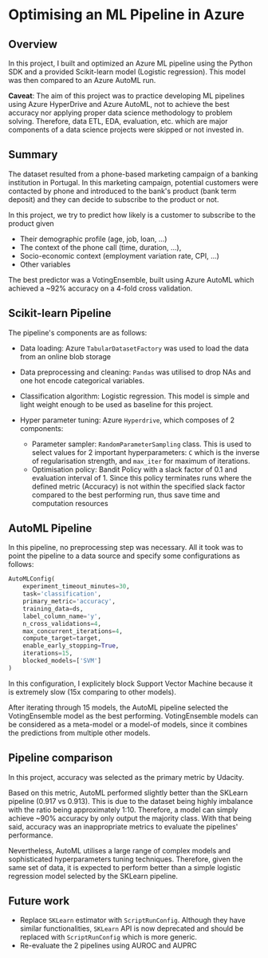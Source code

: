 # Optimising an ML Pipeline in Azure

## Overview

In this project, I built and optimized an Azure ML pipeline using the Python SDK and a provided Scikit-learn model (Logistic regression).
This model was then compared to an Azure AutoML run.

**Caveat**: The aim of this project was to practice developing ML pipelines using Azure HyperDrive and Azure AutoML, not to achieve the best accuracy nor applying proper data science methodology to problem solving. Therefore, data ETL, EDA, evaluation, etc. which are major components of a data science projects were skipped or not invested in.

## Summary

The dataset resulted from a phone-based marketing campaign of a banking institution in Portugal. In this marketing campaign, potential customers were contacted by phone and introduced to the bank's product (bank term deposit) and they can decide to subscribe to the product or not.

In this project, we try to predict how likely is a customer to subscribe to the product given

- Their demographic profile (age, job, loan, ...)
- The context of the phone call (time, duration, ...),
- Socio-economic context (employment variation rate, CPI, ...)
- Other variables

The best predictor was a VotingEnsemble, built using Azure AutoML which achieved a ~92% accuracy on a 4-fold cross validation.

## Scikit-learn Pipeline

The pipeline's components are as follows:

- Data loading: Azure `TabularDatasetFactory` was used to load the data from an online blob storage
- Data preprocessing and cleaning: `Pandas` was utilised to drop NAs and one hot encode categorical variables.
- Classification algorithm: Logistic regression. This model is simple and light weight enough to be used as baseline for this project.
- Hyper parameter tuning: Azure `Hyperdrive`, which composes of 2 components:

  - Parameter sampler: `RandomParameterSampling` class. This is used to select values for 2 important hyperparameters: `C` which is the inverse of regularisation strength, and `max_iter` for maximum of iterations.
  - Optimisation policy: Bandit Policy with a slack factor of 0.1 and evaluation interval of 1. Since this policy terminates runs where the defined metric (Accuracy) is not within the specified slack factor compared to the best performing run, thus save time and computation resources

## AutoML Pipeline

In this pipeline, no preprocessing step was necessary. All it took was to point the pipeline to a data source and specify some configurations as follows:

```python
AutoMLConfig(
    experiment_timeout_minutes=30,
    task='classification',
    primary_metric='accuracy',
    training_data=ds,
    label_column_name='y',
    n_cross_validations=4,
    max_concurrent_iterations=4,
    compute_target=target,
    enable_early_stopping=True,
    iterations=15,
    blocked_models=['SVM']
)
```

In this configuration, I explicitely block Support Vector Machine because it is extremely slow (15x comparing to other models).

After iterating through 15 models, the AutoML pipeline selected the VotingEnsemble model as the best performing. VotingEnsemble models can be considered as a meta-model or a model-of models, since it combines the predictions from multiple other models.

## Pipeline comparison

In this project, accuracy was selected as the primary metric by Udacity.

Based on this metric, AutoML performed slightly better than the SKLearn pipeline (0.917 vs 0.913). This is due to the dataset being highly imbalance with the ratio being approximately 1:10. Therefore, a model can simply achieve ~90% accuracy by only output the majority class. With that being said, accuracy was an inappropriate metrics to evaluate the pipelines' performance.

Nevertheless, AutoML utilises a large range of complex models and sophisticated hyperparameters tuning techniques. Therefore, given the same set of data, it is expected to perform better than a simple logistic regression model selected by the SKLearn pipeline.

## Future work

- Replace `SKLearn` estimator with `ScriptRunConfig`. Although they have similar functionalities, `SKLearn` API is now deprecated and should be replaced with `ScriptRunConfig` which is more generic.
- Re-evaluate the 2 pipelines using AUROC and AUPRC
